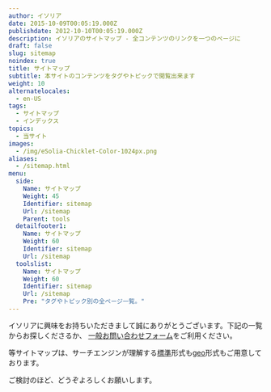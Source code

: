 ```yaml
---
author: イソリア
date: 2015-10-09T00:05:19.000Z
publishdate: 2012-10-10T00:05:19.000Z
description: イソリアのサイトマップ - 全コンテンツのリンクを一つのページに
draft: false
slug: sitemap
noindex: true
title: サイトマップ
subtitle: 本サイトのコンテンツをタグやトピックで閲覧出来ます
weight: 10
alternatelocales:
  - en-US
tags:
  - サイトマップ
  - インデックス
topics:
  - 当サイト
images:
  - /img/eSolia-Chicklet-Color-1024px.png
aliases:
  - /sitemap.html
menu:
  side:
    Name: サイトマップ
    Weight: 45
    Identifier: sitemap
    Url: /sitemap
    Parent: tools
  detailfooter1:
    Name: サイトマップ
    Weight: 60
    Identifier: sitemap
    Url: /sitemap
  toolslist:
    Name: サイトマップ
    Weight: 60
    Identifier: sitemap
    Url: /sitemap
    Pre: "タグやトピック別の全ページ一覧。"
---
```


イソリアに興味をお持ちいただきまして誠にありがとうございます。下記の一覧からお探しくださるか、
[一般お問い合わせフォーム](/info-request/)をご利用ください。

等サイトマップは、サーチエンジンが理解する[標準](/sitemap.xml)形式も[geo](/geo-sitemap.xml)形式もご用意しております。

ご検討のほど、どうぞよろしくお願いします。
